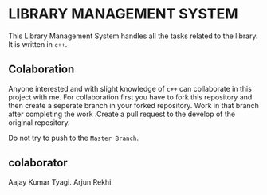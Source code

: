 # LIBRARY MANAGEMENT SYSTEM

This Library Management System  handles all the tasks related to the library. It is  written in `c++`.



## Colaboration
Anyone interested  and with slight knowledge of `c++` can collaborate in this project with me. For collaboration first you have to fork this repository and then create a seperate branch in your forked repository. Work in that branch after completing the work .Create a pull request to the develop of the original repository. 

Do not try to push to the `Master Branch`.


## colaborator
Aajay Kumar Tyagi.
Arjun Rekhi.


